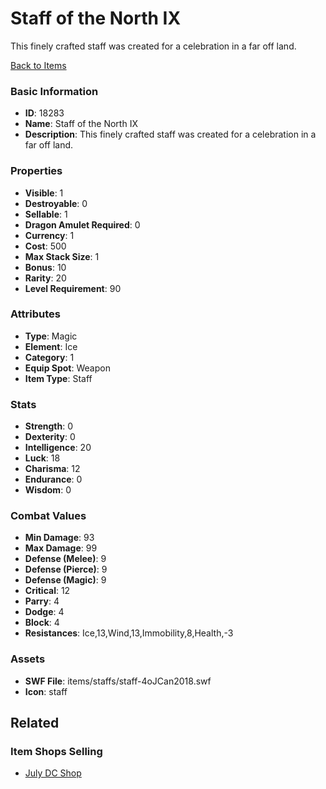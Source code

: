 # Staff of the North IX

This finely crafted staff was created for a celebration in a far off land.

[Back to Items](../items.md)

### Basic Information

- **ID**: 18283
- **Name**: Staff of the North IX
- **Description**: This finely crafted staff was created for a celebration in a far off land.

### Properties

- **Visible**: 1
- **Destroyable**: 0
- **Sellable**: 1
- **Dragon Amulet Required**: 0
- **Currency**: 1
- **Cost**: 500
- **Max Stack Size**: 1
- **Bonus**: 10
- **Rarity**: 20
- **Level Requirement**: 90

### Attributes

- **Type**: Magic
- **Element**: Ice
- **Category**: 1
- **Equip Spot**: Weapon
- **Item Type**: Staff

### Stats

- **Strength**: 0
- **Dexterity**: 0
- **Intelligence**: 20
- **Luck**: 18
- **Charisma**: 12
- **Endurance**: 0
- **Wisdom**: 0

### Combat Values

- **Min Damage**: 93
- **Max Damage**: 99
- **Defense (Melee)**: 9
- **Defense (Pierce)**: 9
- **Defense (Magic)**: 9
- **Critical**: 12
- **Parry**: 4
- **Dodge**: 4
- **Block**: 4
- **Resistances**: Ice,13,Wind,13,Immobility,8,Health,-3

### Assets

- **SWF File**: items/staffs/staff-4oJCan2018.swf
- **Icon**: staff

## Related

### Item Shops Selling

- [July DC Shop](../item-shops/599-july-dc-shop.md)


